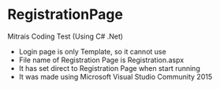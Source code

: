 # RegistrationPage
Mitrais Coding Test (Using C# .Net)

- Login page is only Template, so it cannot use
- File name of Registration Page is Registration.aspx
- It has set direct to Registration Page when start running
- It was made using Microsoft Visual Studio Community 2015
